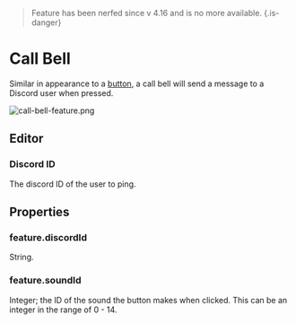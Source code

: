 > Feature has been nerfed since v 4.16 and is no more available.
{.is-danger}


# Call Bell

Similar in appearance to a [button](/features/button), a call bell will send a message to a Discord user when pressed.

![call-bell-feature.png](/call-bell-feature.png)

## Editor

### Discord ID

The discord ID of the user to ping.

## Properties

### feature.discordId

String.

### feature.soundId

Integer; the ID of the sound the button makes when clicked. This can be an integer in the range of 0 - 14.